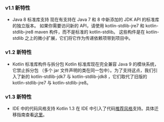 ### v1.1 新特性

* Java 8 标准库支持
现在有支持在 Java 7 和 8 中新添加的 JDK API 的标准库的独立版本。 如果你需要访问新的 API，请使用 kotlin-stdlib-jre7 和 kotlin-stdlib-jre8 maven 构件，而不是标准的 kotlin-stdlib。 这些构件是在 kotlin-stdlib 之上的微小扩展，它们将它作为传递依赖项带到项目中。


### v1.2 新特性

* Kotlin 标准库构件与拆分包
Kotlin 标准库现在完全兼容 Java 9 的模块系统，它禁止拆分包 （多个 jar 文件声明的类在同一包中）。为了支持这点，我们引入了新的 kotlin-stdlib-jdk7 与 kotlin-stdlib-jdk8 ，它们取代了旧版的 kotlin-stdlib-jre7 与 kotlin-stdlib-jre8。


### v1.3 新特性

* IDE 中的代码风格支持
Kotlin 1.3 在 IDE 中引入了代码[推荐风格](https://www.kotlincn.net/docs/reference/coding-conventions.html)支持。具体迁移指南查看[这里](https://www.kotlincn.net/docs/reference/code-style-migration-guide.html)。
